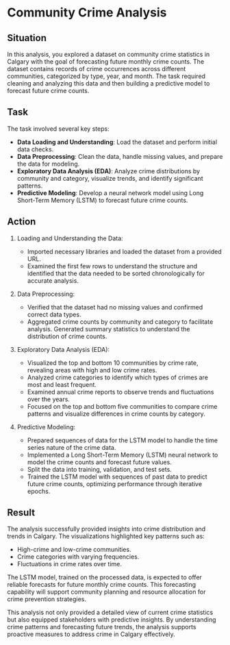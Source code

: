 # Community Crime Analysis

## Situation

In this analysis, you explored a dataset on community crime statistics in Calgary with the goal of forecasting future monthly crime counts. The dataset contains records of crime occurrences across different communities, categorized by type, year, and month. The task required cleaning and analyzing this data and then building a predictive model to forecast future crime counts.

## Task

The task involved several key steps:

- **Data Loading and Understanding**: Load the dataset and perform initial data checks.
- **Data Preprocessing**: Clean the data, handle missing values, and prepare the data for modeling.
- **Exploratory Data Analysis (EDA)**: Analyze crime distributions by community and category, visualize trends, and identify significant patterns.
- **Predictive Modeling**: Develop a neural network model using Long Short-Term Memory (LSTM) to forecast future crime counts.

## Action

1. Loading and Understanding the Data:

   - Imported necessary libraries and loaded the dataset from a provided URL.
   - Examined the first few rows to understand the structure and identified that the data needed to be sorted chronologically for accurate analysis.

2. Data Preprocessing:

   - Verified that the dataset had no missing values and confirmed correct data types.
   - Aggregated crime counts by community and category to facilitate analysis.
      Generated summary statistics to understand the distribution of crime counts.

3. Exploratory Data Analysis (EDA):

   - Visualized the top and bottom 10 communities by crime rate, revealing areas with high and low crime rates.
   - Analyzed crime categories to identify which types of crimes are most and least frequent.
   - Examined annual crime reports to observe trends and fluctuations over the years.
   - Focused on the top and bottom five communities to compare crime patterns and visualize differences in crime counts by category.

4. Predictive Modeling:

   - Prepared sequences of data for the LSTM model to handle the time series nature of the crime data.
   - Implemented a Long Short-Term Memory (LSTM) neural network to model the crime counts and forecast future values.
   - Split the data into training, validation, and test sets.
   - Trained the LSTM model with sequences of past data to predict future crime counts, optimizing performance through iterative epochs.

## Result

The analysis successfully provided insights into crime distribution and trends in Calgary. The visualizations highlighted key patterns such as:

- High-crime and low-crime communities.
- Crime categories with varying frequencies.
- Fluctuations in crime rates over time.

The LSTM model, trained on the processed data, is expected to offer reliable forecasts for future monthly crime counts. This forecasting capability will support community planning and resource allocation for crime prevention strategies.

This analysis not only provided a detailed view of current crime statistics but also equipped stakeholders with predictive insights. By understanding crime patterns and forecasting future trends, the analysis supports proactive measures to address crime in Calgary effectively.